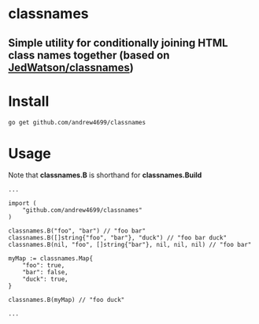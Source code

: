 # classnames
## Simple utility for conditionally joining HTML class names together (based on [JedWatson/classnames](https://github.com/JedWatson/classnames))

# Install
```
go get github.com/andrew4699/classnames
```

# Usage
Note that __classnames.B__ is shorthand for __classnames.Build__

```
...

import (
    "github.com/andrew4699/classnames"
)

classnames.B("foo", "bar") // "foo bar"
classnames.B([]string{"foo", "bar"}, "duck") // "foo bar duck"
classnames.B(nil, "foo", []string{"bar"}, nil, nil, nil) // "foo bar"

myMap := classnames.Map{
    "foo": true,
    "bar": false,
    "duck": true,
}

classnames.B(myMap) // "foo duck"

...
```